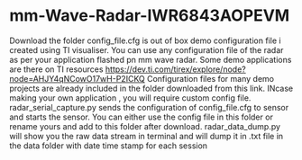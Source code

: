 # mm-Wave-Radar-IWR6843AOPEVM

Download the folder 
config_file.cfg is out of box demo configuration file i created using TI visualiser. You can use any configuration file of the radar as per your application flashed pn mm wave radar. Some demo applications are there on TI resources https://dev.ti.com/tirex/explore/node?node=AHJY4qNCowO17wH-P2ICKQ Configuration files for many demo projects are already included in the folder downloaded from this link. INcase making your own application , you will require custom config file. 
radar_serial_capture.py sends the configuration of config_file.cfg to sensor and starts the sensor. You can either use the config file in this folder or rename yours and add to this folder after download.
radar_data_dump.py will show you the raw data stream in terminal and will dump it in .txt file in the data folder with date time stamp for each session
